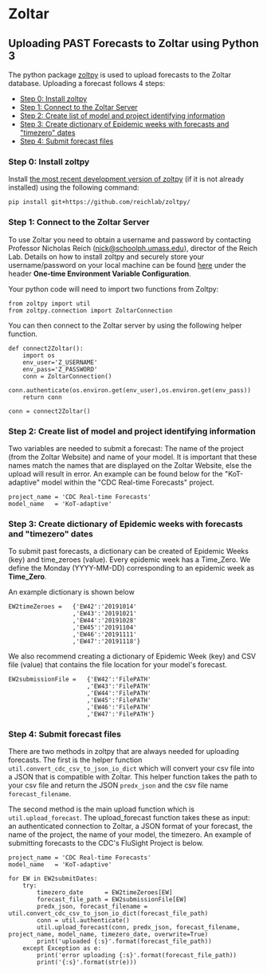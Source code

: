# Zoltar

## Uploading PAST Forecasts to Zoltar using Python 3

The python package [zoltpy](https://pypi.org/project/zoltpy/) is used to upload forecasts to the Zoltar database.
Uploading a forecast follows 4 steps:

* [Step 0: Install zoltpy](#Step-0-Install-zoltpy)
* [Step 1: Connect to the Zoltar Server](#Step-1-Connect-to-the-Zoltar-Server)
* [Step 2: Create list of model and project identifying information](#Step-2-Create-list-of-model-and-project-identifying-information)
* [Step 3: Create dictionary of Epidemic weeks with forecasts and "timezero" dates](#Step-3-Create-dictionary-of-Epidemic-weeks-with-forecasts-and-"timezero"-dates)
* [Step 4: Submit forecast files](#Step-4-Submit-forecast-files)

### Step 0: Install zoltpy
Install [the most recent development version of zoltpy](https://github.com/reichlab/zoltpy) (if it is not already installed) using the following command:
```
pip install git+https://github.com/reichlab/zoltpy/
```

### Step 1: Connect to the Zoltar Server

To use Zoltar you need to obtain a username and password by contacting Professor Nicholas Reich (nick@schoolph.umass.edu), director of the Reich Lab.
Details on how to install zoltpy and securely store your username/password on your local machine can be found [here](https://github.com/reichlab/zoltpy) under the header **One-time Environment Variable Configuration**.

Your python code will need to import two functions from Zoltpy:
```
from zoltpy import util
from zoltpy.connection import ZoltarConnection
```

You can then connect to the Zoltar server by using the following helper function. 
```
def connect2Zoltar():
	import os
    env_user='Z_USERNAME'
    env_pass='Z_PASSWORD'
    conn = ZoltarConnection()
    conn.authenticate(os.environ.get(env_user),os.environ.get(env_pass))
    return conn
	
conn = connect2Zoltar()
```

### Step 2: Create list of model and project identifying information

Two variables are needed to submit a forecast: The name of the project (from the Zoltar Website) and name of your model. It is important that these names match the names that are displayed on the Zoltar Website, else the upload will result in error. An example can be found below for the "KoT-adaptive" model within the "CDC Real-time Forecasts" project.
```
project_name = 'CDC Real-time Forecasts'
model_name   = 'KoT-adaptive'
```

### Step 3: Create dictionary of Epidemic weeks with forecasts and "timezero" dates

To submit past forecasts, a dictionary can be created of Epidemic Weeks (key) and time_zeroes (value).
Every epidemic week has a Time\_Zero.
We define the Monday (YYYY-MM-DD) corresponding to an epidemic week as **Time\_Zero**.

An example dictionary is shown below
```
EW2timeZeroes =   {'EW42':'20191014'
                  ,'EW43':'20191021'
                  ,'EW44':'20191028'
                  ,'EW45':'20191104'
                  ,'EW46':'20191111'
                  ,'EW47':'20191118'}
```

We also recommend creating a dictionary of Epidemic Week (key) and CSV file (value) that contains the file location for your model's forecast.
```
EW2submissionFile =   {'EW42':'FilePATH'
                      ,'EW43':'FilePATH'
                      ,'EW44':'FilePATH'
                      ,'EW45':'FilePATH'
                      ,'EW46':'FilePATH'
                      ,'EW47':'FilePATH'}
```

### Step 4: Submit forecast files

There are two methods in zoltpy that are always needed for uploading forecasts. The first is the helper function `util.convert_cdc_csv_to_json_io_dict` which will convert your csv file into a JSON that is compatible with Zoltar. This helper function takes the path to your csv file and return the JSON `predx_json` and the csv file name `forecast_filename`.

The second method is the main upload function which is `util.upload_forecast`.
The upload_forecast function takes these as input: an authenticated connection to Zoltar, a JSON format of your forecast, the name of the project, the name of your model, the timezero.
An example of submitting forecasts to the CDC's FluSight Project is below.

```
project_name = 'CDC Real-time Forecasts'
model_name   = 'KoT-adaptive'

for EW in EW2submitDates:
    try:
		timezero_date      = EW2timeZeroes[EW]
		forecast_file_path = EW2submissionFile[EW]
		predx_json, forecast_filename = util.convert_cdc_csv_to_json_io_dict(forecast_file_path)
		conn = util.authenticate()
		util.upload_forecast(conn, predx_json, forecast_filename, project_name, model_name, timezero_date, overwrite=True)
		print('uploaded {:s}'.format(forecast_file_path))
	except Exception as e:
		print('error uploading {:s}'.format(forecast_file_path))
		print('{:s}'.format(str(e)))
```
